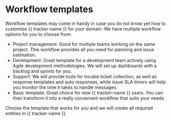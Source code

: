 # Workflow templates

Workflow templates may come in handy in case you do not know yet how to customize {{ tracker-name }} for your domain. We have multiple workflow options for you to choose from:

* Project management: Good for multiple teams working on the same project. This workflow provides all you need for planning and issue estimation.
* Development: Great template for a development team actively using Agile development methodologies. We will set up dashboards with a backlog and sprints for you.
* Support: We will provide tools for trouble ticket collection, as well as response templates and auto responses, while issue SLA timers will help you monitor the time it takes to handle messages.
* Basic template: Great choice for new {{ tracker-name }} users. You can then transform it into a really convenient workflow that suits your needs.

Choose the template that works for you and we will create all required entities in {{ tracker-name }}.
